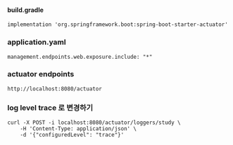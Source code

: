 #### build.gradle
    implementation 'org.springframework.boot:spring-boot-starter-actuator'

### application.yaml
    management.endpoints.web.exposure.include: "*"

### actuator endpoints
    http://localhost:8080/actuator

### log level trace 로 변경하기
    curl -X POST -i localhost:8080/actuator/loggers/study \
        -H 'Content-Type: application/json' \
        -d '{"configuredLevel": "trace"}'
